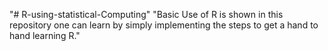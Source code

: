 "# R-using-statistical-Computing" 
"Basic Use of R is shown in this repository one can learn by simply implementing the steps to get a hand to hand learning R."

